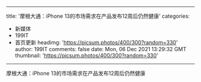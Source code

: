 
---
title: '摩根大通：iPhone 13的市场需求在产品发布12周后仍然健康'
categories: 
 - 新媒体
 - 199IT
 - 首页更新
headimg: 'https://picsum.photos/400/300?random=330'
author: 199IT
comments: false
date: Mon, 06 Dec 2021 13:29:32 GMT
thumbnail: 'https://picsum.photos/400/300?random=330'
---

<div>   
摩根大通：iPhone 13的市场需求在产品发布12周后仍然健康  
</div>
            